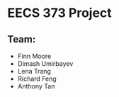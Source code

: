 # EECS 373 Project

## Team:
- Finn Moore
- Dimash Umirbayev
- Lena Trang
- Richard Feng
- Anthony Tan
